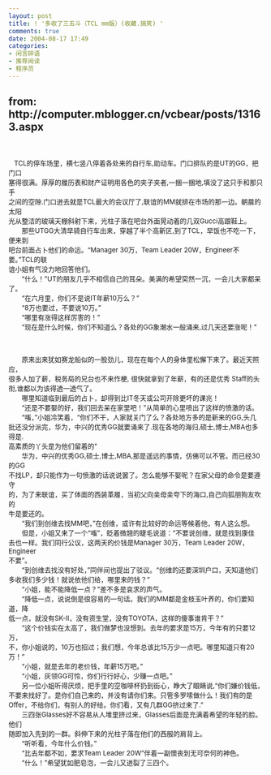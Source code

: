 ```yaml
---
layout: post
title: ! '多收了三五斗（TCL mm版）(收藏.搞笑) '
comments: true
date: 2004-08-17 17:49
categories:
- 闲言碎语
- 推荐阅读
- 程序员
---
```


<p></p>
<h2>from:  http://computer.mblogger.cn/vcbear/posts/13163.aspx</h2>
<br /><p><font size="2">   TCL的停车场里，横七竖八停着各处来的自行车,助动车。门口排队的是UT的GG，把门口 <br />塞得很满。厚厚的履历表和财产证明用各色的夹子夹者,一捆一捆地,填没了这只手和那只手 <br />之间的空隙.门口进去就是TCL最大的会议厅了,联谊的MM就排在市场的那一边。朝晨的太阳 <br />光从整洁的玻璃天棚斜射下来，光柱子落在吧台外面晃动着的几双Gucci高跟鞋上。 <br />　　那些UTGG大清早骑自行车出来，穿越了半个高新区,到了TCL，早饭也不吃一下，便来到 <br />吧台前面占卜他们的命运。“Manager 30万，Team Leader 20W，Engineer不要。”TCL的联 <br />谊小姐有气没力地回答他们。　 <br />　　“什么！”UT的朋友几乎不相信自己的耳朵。美满的希望突然一沉，一会儿大家都呆 <br />了。　 <br />　　“在六月里，你们不是说IT年薪10万么？”　 <br />　　“8万也要过，不要说10万。”　 <br />　　“哪里有涨得这样厉害的！”　 <br />　　“现在是什么时候，你们不知道么？各处的GG象潮水一般涌来,过几天还要涨呢！” </font></p>
<br /><p><font size="2">　　原来出来犹如赛龙船似的一股劲儿，现在在每个人的身体里松懈下来了。最近天照应， <br />很多人加了薪，税务局的兄台也不来作梗, 很快就拿到了年薪，有的还是优秀 Staff的头 <br />衔,谁都以为该得透一透气了。　 <br />　　哪里知道临到最后的占卜，却得到比IT冬天或公司开除更坏的课兆！　 <br />　　“还是不要娶的好，我们回去呆在家里吧！”从简单的心里喷出了这样的愤激的话。 <br />　　“嗤，”小姐冷笑着，“你们不干，人家就关门了么？各处地方多的是新来的GG,头几 <br />批还没分派完，华为，中兴的优秀GG就要涌来了.现在各地的海归,硕士,博士,MBA也多得是. <br />高素质的丫头是为他们留着的" <br />　　华为，中兴的优秀GG,硕士,博士,MBA,那是遥远的事情，仿佛可以不管。而已经30的GG <br />不找LP，却只能作为一句愤激的话说说罢了。怎么能够不娶呢？在家父母的命令是要遵守 <br />的，为了来联谊，买了体面的西装革履，当初父向亲母亲夸下的海口,自己向狐朋狗友吹的 <br />牛是要还的。　 <br />　　“我们到创维去找MM吧，”在创维，或许有比较好的命运等候着他，有人这么想。　 <br />　　但是，小姐又来了一个“嗤”，眨着微翘的睫毛说道：“不要说创维，就是找到康佳<br />去也一样。我们同行公议，这两天的价钱是Manager 30万，Team Leader 20W，Engineer <br />不要”。 <br />　　“到创维去找没有好处，”同伴间也提出了驳议。“创维的还要深圳户口，天知道他们 <br />多收我们多少钱！就说依他们给，哪里来的钱？”　 <br />　　“小姐，能不能降低一点？”差不多是哀求的声气。　 <br />　　“降低一点，说说倒是很容易的一句话。我们的MM都是金枝玉叶养的，你们要知道，降 <br />低一点，就没有SK-II，没有资生堂，没有TOYOTA，这样的傻事谁肯干？” <br />　　“这个价钱实在太高了，我们做梦也没想到。去年的要求是15万，今年有的只要12万， <br />不，你小姐说的，10万也招过；我们想，今年总该比15万少一点吧。哪里知道只有20 <br />万！” <br />　　“小姐，就是去年的老价钱，年薪15万吧。”　 <br />　　“小姐，灰领GG可怜，你们行行好心，少赚一点吧。”　 <br />　　另一位小姐听得厌烦，把手里的空咖啡杯扔到街心，睁大了眼睛说,“你们嫌价钱低， <br />不要来找好了。是你们自己来的，并没有请你们来。只管多罗嗦做什么！我们有的是 <br />Offer，不给你们，有别人的好给。你们看，又有几群GG挤过来了.”　 <br />　　三四张Glasses好不容易从人堆里挤过来，Glasses后面是充满着希望的年轻的脸。他们 <br />随即加入先到的一群。斜伸下来的光柱子落在他们的西服的肩背上。　 <br />　　“听听看，今年什么价钱。”　 <br />　　“比去年都不如，要求Team Leader 20W”伴着一副懊丧到无可奈何的神色。　 <br />　　“什么！”希望犹如肥皂泡，一会儿又进裂了三四个。　</font></p>				
